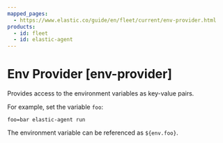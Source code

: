 ```yaml
---
mapped_pages:
  - https://www.elastic.co/guide/en/fleet/current/env-provider.html
products:
  - id: fleet
  - id: elastic-agent
---
```


# Env Provider [env-provider]

Provides access to the environment variables as key-value pairs.

For example, set the variable `foo`:

```shell
foo=bar elastic-agent run
```

The environment variable can be referenced as `${env.foo}`.

